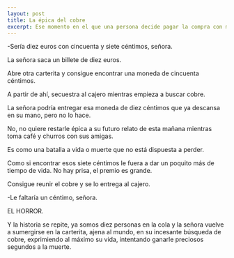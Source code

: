 ```yaml
---
layout: post
title: La épica del cobre
excerpt: Ese momento en el que una persona decide pagar la compra con moneditas y no para hasta que consigue cuadrar la cuenta. ESE MOMENTO.
---
```


-Sería diez euros con cincuenta y siete céntimos, señora.

La señora saca un billete de diez euros.

Abre otra carterita y consigue encontrar una moneda de cincuenta céntimos.

A partir de ahí, secuestra al cajero mientras empieza a buscar cobre.

La señora podría entregar esa moneda de diez céntimos que ya descansa en su mano, pero no lo hace.

No, no quiere restarle épica a su futuro relato de esta mañana mientras toma café y churros con sus amigas.

Es como una batalla a vida o muerte que no está dispuesta a perder.

Como si encontrar esos siete céntimos le fuera a dar un poquito más de tiempo de vida. No hay prisa, el premio es grande.

Consigue reunir el cobre y se lo entrega al cajero.

-Le faltaría un céntimo, señora.

EL HORROR. 

Y la historia se repite, ya somos diez personas en la cola y la señora vuelve a sumergirse en la carterita, ajena al mundo, en su incesante búsqueda de cobre, exprimiendo al máximo su vida, intentando ganarle preciosos segundos a la muerte.
